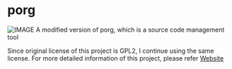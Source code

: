 # porg
![IMAGE](https://travis-ci.org/JasonYangShadow/porg.svg?branch=master)
A modified version of porg, which is a source code management tool

Since original license of this project is GPL2, I continue using the same license.
For more detailed information of this project, please refer [Website](http://porg.sourceforge.net/) 
